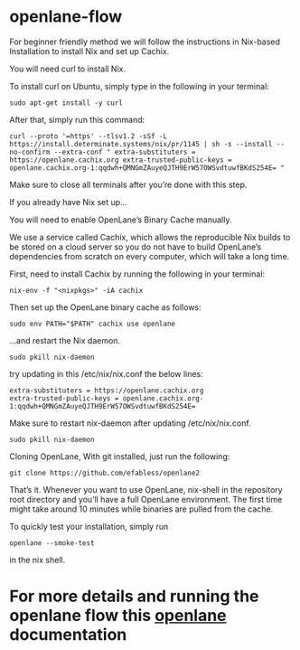 # openlane-flow

For beginner friendly method we will follow the instructions in Nix-based Installation to install Nix and set up Cachix.

You will need curl to install Nix.

To install curl on Ubuntu, simply type in the following in your terminal:
```
sudo apt-get install -y curl
```
After that, simply run this command:
```
curl --proto '=https' --tlsv1.2 -sSf -L https://install.determinate.systems/nix/pr/1145 | sh -s --install --no-confirm --extra-conf " extra-substituters = https://openlane.cachix.org extra-trusted-public-keys = openlane.cachix.org-1:qqdwh+QMNGmZAuyeQJTH9ErW57OWSvdtuwfBKdS254E= "
```
Make sure to close all terminals after you’re done with this step.

If you already have Nix set up…

You will need to enable OpenLane’s Binary Cache manually.

We use a service called Cachix, which allows the reproducible Nix builds to be stored on a cloud server so you do not have to build OpenLane’s dependencies from scratch on every computer, which will take a long time.

First, need to install Cachix by running the following in your terminal:

```
nix-env -f "<nixpkgs>" -iA cachix
```
Then set up the OpenLane binary cache as follows:
```
sudo env PATH="$PATH" cachix use openlane
```
…and restart the Nix daemon.
```
sudo pkill nix-daemon
```
try updating in this /etc/nix/nix.conf the below lines: 
```
extra-substituters = https://openlane.cachix.org
extra-trusted-public-keys = openlane.cachix.org-1:qqdwh+QMNGmZAuyeQJTH9ErW57OWSvdtuwfBKdS254E=
```
Make sure to restart nix-daemon after updating /etc/nix/nix.conf.
```
sudo pkill nix-daemon
```
Cloning OpenLane, With git installed, just run the following:
```
git clone https://github.com/efabless/openlane2
```
That’s it. Whenever you want to use OpenLane, nix-shell in the repository root directory and you’ll have a full OpenLane environment. The first time might take around 10 minutes while binaries are pulled from the cache.

To quickly test your installation, simply run 
```
openlane --smoke-test
``` 
in the nix shell.

# For more details and running the openlane flow this [openlane](https://openlane2.readthedocs.io/en/latest/getting_started/newcomers/index.html#running-the-default-flow) documentation